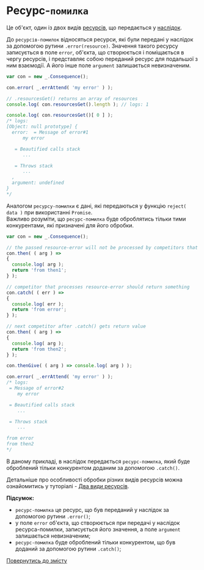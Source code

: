 # Ресурс-`помилка`

Це об'єкт, один із двох видів [ресурсів](./Resource.md#ресурс), що передається у [наслідок](./Consequence.md#наслідок).

До `ресурсів-помилок` відносяться ресурси, які були передані у наслідок за допомогою рутини `.error(resource)`.
Значення такого ресурсу записується в поле `error`, об'єкта, що створюється і поміщається в чергу ресурсів, і представляє
собою переданий ресурс для подальшої з ним взаємодії. А його інше поле `argument` залишаєтьcя невизначеним.
```js
var con = new _.Consequence();

con.error( _.errAttend( 'my error' ) );

// .resourcesGet() returns an array of resources
console.log( con.resourcesGet().length ); // logs: 1

console.log( con.resourcesGet()[ 0 ] );
/* logs:
[Object: null prototype] {
  error:  = Message of error#1
      my error

   = Beautified calls stack
      ...

   = Throws stack
      ...
  ,
  argument: undefined
}
*/
```

Аналогом `ресурсу-помилки` є дані, які передаються у функцію `reject( data )` при використанні `Promise`.\
Важливо розуміти, що `ресурс-помилка` буде оброблятись тільки тими конкурентами, які призначені для його обробки.
```js
var con = new _.Consequence();

// the passed resource-error will not be processed by competitors that go before .catch() in the queue
con.then( ( arg ) =>
{
  console.log( arg );
  return 'from then1';
} );

// competitor that processes resource-error should return something
con.catch( ( err ) =>
{
  console.log( err );
  return 'from error';
} );

// next competitor after .catch() gets return value
con.then( ( arg ) =>
{
  console.log( arg );
  return 'from then2';
} );

con.thenGive( ( arg ) => console.log( arg ) );

con.error( _.errAttend( 'my error' ) );
/* logs:
 = Message of error#2
    my error

 = Beautified calls stack
    ...

 = Throws stack
    ...

from error
from then2
*/
```
В даному прикладі, в наслідок передається `ресурс-помилка`, який буде оброблений тільки конкурентом доданим за
допомогою `.catch()`.

Детальніше про особливості обробки різних видів ресурсів можна ознайомитись у туторіалі -
[Два види ресурсів](../tutorial/TwoKindOfResources.md#два-види-ресурсів).

**Підсумок:**

- `ресурс-помилка` це ресурс, що був переданий у наслідок за допомогою рутини `.error()`;
- у поле `error` об'єкта, що створюється при передачі у наслідок ресурса-помилки, записується його значення,
  а поле `argument` залишається невизначеним;
- `ресурс-помилка` буде оброблений тільки конкурентом, що був доданий за допомогою рутини `.catch()`;

[Повернутись до змісту](../README.md#концепції)
